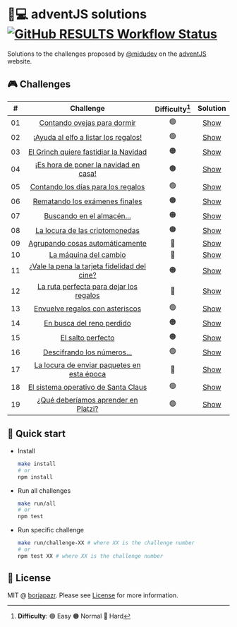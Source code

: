 # 🎅💻️ adventJS solutions [![GitHub RESULTS Workflow Status](https://img.shields.io/github/workflow/status/borjapazr/adventjs-solutions/RESULTS?style=flat-square&logo=github&label=RESULTS)](https://github.com/borjapazr/adventjs-solutions/actions)

Solutions to the challenges proposed by [@midudev](https://midu.dev/) on the [adventJS](https://adventjs.dev/) website.

## 🎮️ Challenges

|  #  |                          Challenge                           | Difficulty[^1] |             Solution             |
| :-: | :----------------------------------------------------------: | :------------: | :------------------------------: |
| 01  |         [Contando ovejas para dormir](challenge-01)          |       🟢       | [Show](challenge-01/solution.js) |
| 02  |     [¡Ayuda al elfo a listar los regalos!](challenge-02)     |       🟢       | [Show](challenge-02/solution.js) |
| 03  |    [El Grinch quiere fastidiar la Navidad](challenge-03)     |       🟠       | [Show](challenge-03/solution.js) |
| 04  |    [¡Es hora de poner la navidad en casa!](challenge-04)     |       🟠       | [Show](challenge-04/solution.js) |
| 05  |      [Contando los días para los regalos](challenge-05)      |       🟢       | [Show](challenge-05/solution.js) |
| 06  |        [Rematando los exámenes finales](challenge-06)        |       🟠       | [Show](challenge-06/solution.js) |
| 07  |          [Buscando en el almacén...](challenge-07)           |       🟠       | [Show](challenge-07/solution.js) |
| 08  |        [La locura de las criptomonedas](challenge-08)        |       🟠       | [Show](challenge-08/solution.js) |
| 09  |       [Agrupando cosas automáticamente](challenge-09)        |       🔴       | [Show](challenge-09/solution.js) |
| 10  |            [La máquina del cambio](challenge-10)             |       🔴       | [Show](challenge-10/solution.js) |
| 11  | [¿Vale la pena la tarjeta fidelidad del cine?](challenge-11) |       🟠       | [Show](challenge-11/solution.js) |
| 12  |   [La ruta perfecta para dejar los regalos](challenge-12)    |       🔴       | [Show](challenge-12/solution.js) |
| 13  |       [Envuelve regalos con asteriscos](challenge-13)        |       🟢       | [Show](challenge-13/solution.js) |
| 14  |          [En busca del reno perdido](challenge-14)           |       🟠       | [Show](challenge-14/solution.js) |
| 15  |              [El salto perfecto](challenge-15)               |       🟠       | [Show](challenge-15/solution.js) |
| 16  |          [Descifrando los números...](challenge-16)          |       🟢       | [Show](challenge-16/solution.js) |
| 17  |  [La locura de enviar paquetes en esta época](challenge-17)  |       🔴       | [Show](challenge-17/solution.js) |
| 18  |     [El sistema operativo de Santa Claus](challenge-18)      |       🟢       | [Show](challenge-18/solution.js) |
| 19  |     [¿Qué deberíamos aprender en Platzi?](challenge-19)      |       🟢       | [Show](challenge-19/solution.js) |

[^1]: **Difficulty**: 🟢 Easy 🟠 Normal 🔴 Hard

## 🚀 Quick start

- Install

  ```bash
  make install
  # or
  npm install
  ```

- Run all challenges

  ```bash
  make run/all
  # or
  npm test
  ```

- Run specific challenge

  ```bash
  make run/challenge-XX # where XX is the challenge number
  # or
  npm test XX # where XX is the challenge number
  ```

## 🚩 License

MIT @ [borjapazr](https://me.marsmachine.space). Please see [License](LICENSE) for more information.
